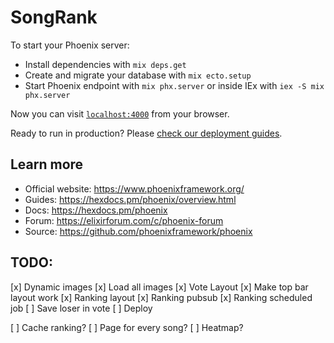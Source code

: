 # SongRank

To start your Phoenix server:

  * Install dependencies with `mix deps.get`
  * Create and migrate your database with `mix ecto.setup`
  * Start Phoenix endpoint with `mix phx.server` or inside IEx with `iex -S mix phx.server`

Now you can visit [`localhost:4000`](http://localhost:4000) from your browser.

Ready to run in production? Please [check our deployment guides](https://hexdocs.pm/phoenix/deployment.html).

## Learn more

  * Official website: https://www.phoenixframework.org/
  * Guides: https://hexdocs.pm/phoenix/overview.html
  * Docs: https://hexdocs.pm/phoenix
  * Forum: https://elixirforum.com/c/phoenix-forum
  * Source: https://github.com/phoenixframework/phoenix

## TODO:
  [x] Dynamic images
  [x] Load all images
  [x] Vote Layout
  [x] Make top bar layout work
  [x] Ranking layout
  [x] Ranking pubsub
  [x] Ranking scheduled job
  [ ] Save loser in vote
  [ ] Deploy

  [ ] Cache ranking?
  [ ] Page for every song?
  [ ] Heatmap?